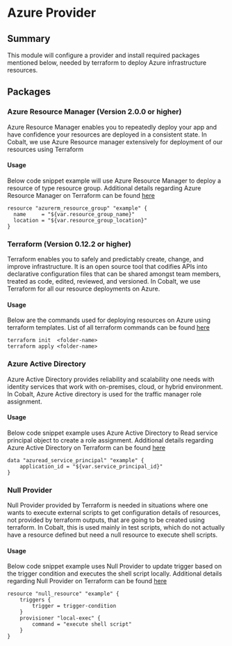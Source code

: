 # Azure Provider

## Summary

This module will configure a provider and install required packages mentioned below, needed by terraform to deploy Azure infrastructure resources.

## Packages

### Azure Resource Manager (Version 2.0.0 or higher)

Azure Resource Manager enables you to repeatedly deploy your app and have confidence your resources are deployed in a consistent state. In Cobalt, we use Azure Resource manager extensively for deployment of our resources using Terraform

#### Usage

Below code snippet example will use Azure Resource Manager to deploy a resource of type resource group. Additional details regarding Azure Resource Manager on Terraform can be found [here](https://www.terraform.io/docs/providers/azurerm/index.html)

```
resource "azurerm_resource_group" "example" {
  name     = "${var.resource_group_name}"
  location = "${var.resource_group_location}"
}
```

### Terraform (Version 0.12.2 or higher)

Terraform enables you to safely and predictably create, change, and improve infrastructure. It is an open source tool that codifies APIs into declarative configuration files that can be shared amongst team members, treated as code, edited, reviewed, and versioned. In Cobalt, we use Terraform for all our resource deployments on Azure.

#### Usage

Below are the commands used for deploying resources on Azure using terraform templates. List of all terraform commands can be found [here](https://www.terraform.io/docs/commands/index.html)

```
terraform init  <folder-name>
terraform apply <folder-name>
```

### Azure Active Directory

Azure Active Directory provides reliability and scalability one needs with identity services that work with on-premises, cloud, or hybrid environment. In Cobalt, Azure Active directory is used for the traffic manager role assignment.

#### Usage

Below code snippet example uses Azure Active Directory to Read service principal object to create a role assignment. Additional details regarding Azure Active Directory on Terraform can be found [here](https://www.terraform.io/docs/providers/azuread/index.html)

```
data "azuread_service_principal" "example" {
    application_id = "${var.service_principal_id}"
}
```

### Null Provider 

Null Provider provided by Terraform is needed in situations where one wants to execute external scripts to get configuration details of resources, not provided by terraform outputs, that are going to be created using terraform. In Cobalt, this is used mainly in test scripts, which do not actually have a resource defined but need a null resource to execute shell scripts.

#### Usage

Below code snippet example uses Null Provider to update trigger based on the trigger condition and executes the shell script locally. Additional details regarding Null Provider on Terraform can be found [here](https://www.terraform.io/docs/providers/null/index.html)

```
resource "null_resource" "example" {
    triggers {
        trigger = trigger-condition
    }
    provisioner "local-exec" {
        command = "execute shell script"
    }
}
```